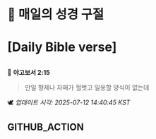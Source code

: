 # 🙏 매일의 성경 구절
# [Daily Bible verse]
##
<!-- START_BIBLE_VERSE -->
📖 **야고보서 2:15**
> 만일 형제나 자매가 헐벗고 일용할 양식이 없는데

🕊️ _업데이트 시각: 2025-07-12 14:40:45 KST_
  <!-- END_BIBLE_VERSE -->
## GITHUB_ACTION
